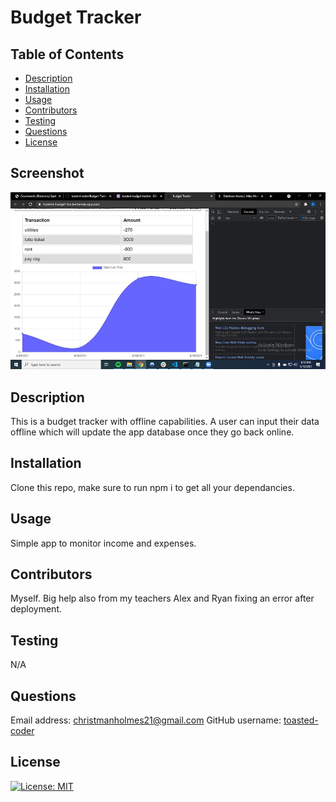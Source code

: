 # Budget Tracker

## Table of Contents

- [Description](#description)
- [Installation](#installation)
- [Usage](#usage)
- [Contributors](#contributors)
- [Testing](#testing)
- [Questions](#questions)
- [License](#license)

## Screenshot

![Screenshot of working app with no errors in console](public/icons/workingsite.jpg)

## Description

This is a budget tracker with offline capabilities. A user can input their data offline which will update the app database once they go back online.

## Installation

Clone this repo, make sure to run npm i to get all your dependancies.

## Usage

Simple app to monitor income and expenses.

## Contributors

Myself. Big help also from my teachers Alex and Ryan fixing an error after deployment.

## Testing

N/A

## Questions

Email address: christmanholmes21@gmail.com
GitHub username: [toasted-coder](https://github.com/toasted-coder)

## License

[![License: MIT](https://img.shields.io/badge/License-MIT-yellow.svg)](https://opensource.org/licenses/MIT)
